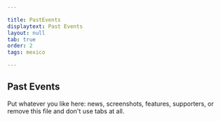 ```yaml
---

title: PastEvents
displaytext: Past Events
layout: null
tab: true
order: 2
tags: mexico

---
```


## Past Events

Put whatever you like here: news, screenshots, features, supporters, or remove this file and don't use tabs at all.
